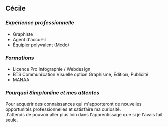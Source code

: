## Cécile

### *Expérience professionnelle*
* Graphiste
* Agent d'accueil
* Équipier polyvalent (Mcdo)

### *Formations*
* Licence Pro Infographie / Webdesign
* BTS Communication Visuelle option Graphisme, Édition, Publicité
* MANAA

### *Pourquoi Simplonline et mes attentes*
Pour acquérir des connaissances qui m'apporteront de nouvelles opportunités professionnelles et satisfaire ma curiosité.  
J'attends de pouvoir aller plus loin dans l'apprentissage que si je l'avais fait seule.